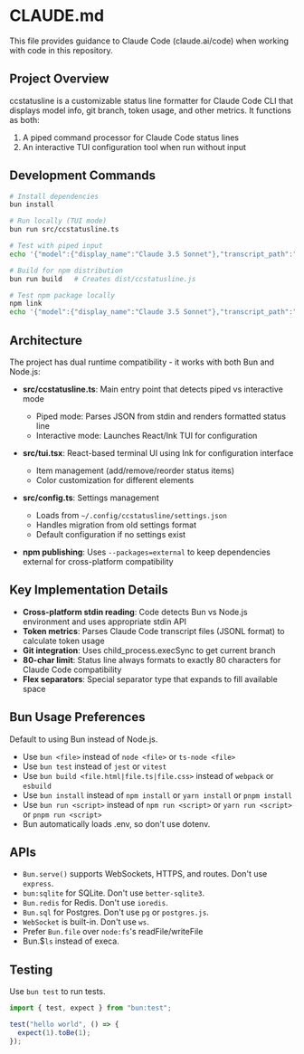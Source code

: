 # CLAUDE.md

This file provides guidance to Claude Code (claude.ai/code) when working with code in this repository.

## Project Overview

ccstatusline is a customizable status line formatter for Claude Code CLI that displays model info, git branch, token usage, and other metrics. It functions as both:
1. A piped command processor for Claude Code status lines
2. An interactive TUI configuration tool when run without input

## Development Commands

```bash
# Install dependencies
bun install

# Run locally (TUI mode)
bun run src/ccstatusline.ts

# Test with piped input
echo '{"model":{"display_name":"Claude 3.5 Sonnet"},"transcript_path":"test.jsonl"}' | bun run src/ccstatusline.ts

# Build for npm distribution
bun run build   # Creates dist/ccstatusline.js

# Test npm package locally
npm link
echo '{"model":{"display_name":"Claude 3.5 Sonnet"},"transcript_path":"test.jsonl"}' | ccstatusline
```

## Architecture

The project has dual runtime compatibility - it works with both Bun and Node.js:

- **src/ccstatusline.ts**: Main entry point that detects piped vs interactive mode
  - Piped mode: Parses JSON from stdin and renders formatted status line
  - Interactive mode: Launches React/Ink TUI for configuration
  
- **src/tui.tsx**: React-based terminal UI using Ink for configuration interface
  - Item management (add/remove/reorder status items)
  - Color customization for different elements
  
- **src/config.ts**: Settings management
  - Loads from `~/.config/ccstatusline/settings.json`
  - Handles migration from old settings format
  - Default configuration if no settings exist

- **npm publishing**: Uses `--packages=external` to keep dependencies external for cross-platform compatibility

## Key Implementation Details

- **Cross-platform stdin reading**: Code detects Bun vs Node.js environment and uses appropriate stdin API
- **Token metrics**: Parses Claude Code transcript files (JSONL format) to calculate token usage
- **Git integration**: Uses child_process.execSync to get current branch
- **80-char limit**: Status line always formats to exactly 80 characters for Claude Code compatibility
- **Flex separators**: Special separator type that expands to fill available space

## Bun Usage Preferences

Default to using Bun instead of Node.js.

- Use `bun <file>` instead of `node <file>` or `ts-node <file>`
- Use `bun test` instead of `jest` or `vitest`
- Use `bun build <file.html|file.ts|file.css>` instead of `webpack` or `esbuild`
- Use `bun install` instead of `npm install` or `yarn install` or `pnpm install`
- Use `bun run <script>` instead of `npm run <script>` or `yarn run <script>` or `pnpm run <script>`
- Bun automatically loads .env, so don't use dotenv.

## APIs

- `Bun.serve()` supports WebSockets, HTTPS, and routes. Don't use `express`.
- `bun:sqlite` for SQLite. Don't use `better-sqlite3`.
- `Bun.redis` for Redis. Don't use `ioredis`.
- `Bun.sql` for Postgres. Don't use `pg` or `postgres.js`.
- `WebSocket` is built-in. Don't use `ws`.
- Prefer `Bun.file` over `node:fs`'s readFile/writeFile
- Bun.$`ls` instead of execa.

## Testing

Use `bun test` to run tests.

```ts#index.test.ts
import { test, expect } from "bun:test";

test("hello world", () => {
  expect(1).toBe(1);
});
```

